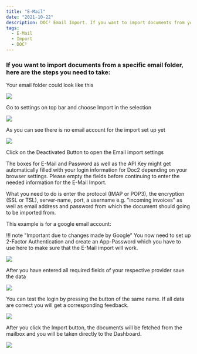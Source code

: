 ```yaml
---
title: "E-Mail"
date: "2021-10-22"
description: DOC² Email Import. If you want to import documents from your email inbox automatically, here are the steps you need to take.
tags:
  - E-Mail
  - Import
  - DOC²
---
```


### If you want to import documents from a specific email folder, here are the steps you need to take:

Your email folder could look like this

![](/_images/doc2/AllImportOptions_Email_Folder.png)


Go to settings on top bar and choose Import in the selection

![](/_images/doc2/AllImportOptions_Email_1.png)

As you can see there is no email account for the import set up yet

![](/_images/doc2/AllImportOptions_Email_2.png)

Click on the Deactivated Button to open the Email import settings

The boxes for E-Mail and Password as well as the API Key might get automatically filled with your login information for Doc2 depending on your browser settings. Please empty the fields before continuing to enter the needed information for the E-Mail Import.

What you need to do is enter the protocol (IMAP or POP3), the encryption (SSL or TSL), server-name, port, a username e.g. "incoming invoices" as well as email address and password from which the document should going to be imported from.

This example is for a google email account:

!!! note "Important due to changes made by Google"
		You now need to set up 2-Factor Authentication and create an App-Password which you have to use here to make sure that the E-Mail import will work.

![](/_images/doc2/AllImportOptions_Email_3.png)

After you have entered all required fields of your respective provider save the data

![](/_images/doc2/AllImportOptions_Email_4.png)

You can test the login by pressing the button of the same name. If all data are correct you will get a corresponding feedback.

![](/_images/doc2/AllImportOptions_Email_5.png)

After you click the Import button, the documents will be fetched from the mailbox and you will be taken directly to the Dashboard.

![](/_images/doc2/AllImportOptions_Email_6.png)
